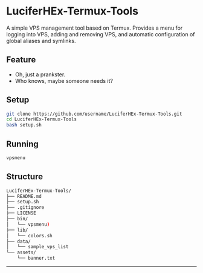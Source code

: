# LuciferHEx-Termux-Tools

A simple VPS management tool based on Termux. Provides a menu for logging into VPS, adding and removing VPS, and automatic configuration of global aliases and symlinks.

## Feature

- Oh, just a prankster.
- Who knows, maybe someone needs it?

## Setup

```bash
git clone https://github.com/username/LuciferHEx-Termux-Tools.git
cd LuciferHEx-Termux-Tools
bash setup.sh
```

## Running

```bash
vpsmenu
```

## Structure

```bash
LuciferHEx-Termux-Tools/
├── README.md
├── setup.sh
├── .gitignore
├── LICENSE
├── bin/
│   └── vpsmenu)
├── lib/
│   └── colors.sh
├── data/
│   └── sample_vps_list
└── assets/
    └── banner.txt
```

---